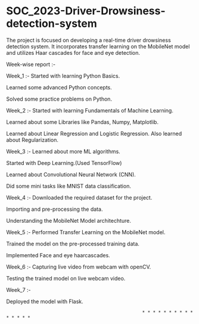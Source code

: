 # SOC_2023-Driver-Drowsiness-detection-system

The project is focused on developing a real-time driver drowsiness detection system. It incorporates transfer learning on the MobileNet model and utilizes Haar cascades for face and eye detection.

Week-wise report :- 


Week_1 :- 
Started with learning Python Basics.

Learned some advanced Python concepts.

Solved some practice problems on Python.


Week_2 :- 
Started with learning Fundamentals of Machine Learning.

Learned about some Libraries like Pandas, Numpy, Matplotlib.

Learned about Linear Regression and Logistic Regression. Also learned about Regularization.


Week_3 :- 
Learned about more ML algorithms.

Started with Deep Learning.(Used TensorFlow)

Learned about Convolutional Neural Network (CNN).

Did some mini tasks like MNIST data classification.


Week_4 :- 
Downloaded the required dataset for the project.

Importing and pre-processing the data.

Understanding the MobileNet Model architechture.


Week_5 :-
Performed Transfer Learning on the MobileNet model.

Trained the model on the pre-processed training data.

Implemented Face and eye haarcascades.

Week_6 :-
Capturing live video from webcam with openCV.

Testing the trained model on live webcam video.


Week_7 :-

Deployed the model with Flask.

                                                       * * * * * * * * * * * * * * * 

